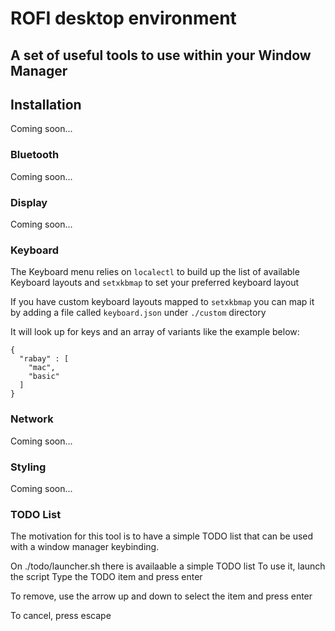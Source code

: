 # ROFI desktop environment

## A set of useful tools to use within your Window Manager

## Installation

Coming soon...

### Bluetooth

Coming soon...

### Display

Coming soon...

### Keyboard

The Keyboard menu relies on `localectl` to build up the list of available
Keyboard layouts and `setxkbmap` to set your preferred keyboard layout

If you have custom keyboard layouts mapped to `setxkbmap` you can map it
by adding a file called `keyboard.json` under `./custom` directory

It will look up for keys and an array of variants like the example below:

```[json]
{
  "rabay" : [
    "mac",
    "basic"
  ]
}
```

### Network

Coming soon...

### Styling

Coming soon...

### TODO List

The motivation for this tool is to have a simple TODO list that
can be used with a window manager keybinding.

On ./todo/launcher.sh there is availaable a simple TODO list
To use it, launch the script
Type the TODO item and press enter

To remove, use the arrow up and down to select the item and press enter

To cancel, press escape
